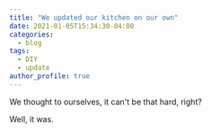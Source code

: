 ```yaml
---
title: "We updated our kitchen on our own"
date: 2021-01-05T15:34:30-04:00
categories:
  - blog
tags:
  - DIY
  - update
author_profile: true
---
```


We thought to ourselves, it can't be that hard, right?

Well, it was. 